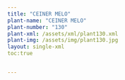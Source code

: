 ```yaml
---
title: "CEINER MELO"
plant-name: "CEINER MELO"
plant-number: "130"
plant-xml: /assets/xml/plant130.xml
plant-img: /assets/img/plant130.jpg
layout: single-xml
toc:true


---
```

